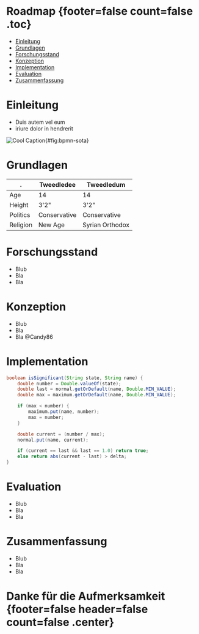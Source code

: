 # Roadmap {footer=false count=false .toc}

- [Einleitung](#einleitung)
- [Grundlagen](#grundlagen)
- [Forschungsstand](#forschungsstand)
- [Konzeption](#konzeption)
- [Implementation](#implementation)
- [Evaluation](#evaluation)
- [Zusammenfassung](#zusammenfassung)


# Einleitung

- Duis autem vel eum
- iriure dolor in hendrerit

![Cool Caption](figures/bpmn-sota){#fig:bpmn-sota}


# Grundlagen



|     .    | Tweedledee   | Tweedledum      |
|----------|--------------|-----------------|
| Age      | 14           | 14              |
| Height   | 3'2"         | 3'2"            |
| Politics | Conservative | Conservative    |
| Religion | New Age      | Syrian Orthodox |



# Forschungsstand

- Blub
- Bla 
- Bla


# Konzeption

- Blub
- Bla 
- Bla @Candy86


# Implementation

```{.java caption="Signifikanztest für Sensorwerte" label="lst:significance"}
boolean isSignificant(String state, String name) {
    double number = Double.valueOf(state);
    double last = normal.getOrDefault(name, Double.MIN_VALUE);
    double max = maximum.getOrDefault(name, Double.MIN_VALUE);

    if (max < number) {
        maximum.put(name, number);
        max = number;
    }

    double current = (number / max);
    normal.put(name, current);

    if (current == last && last == 1.0) return true;
    else return abs(current - last) > delta;
}
```

# Evaluation

- Blub
- Bla 
- Bla


# Zusammenfassung

- Blub
- Bla 
- Bla

# Danke für die Aufmerksamkeit {footer=false header=false count=false .center}
